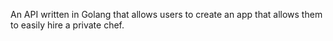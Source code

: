 An API written in Golang that allows users to create an app that allows them to easily hire a private chef.
